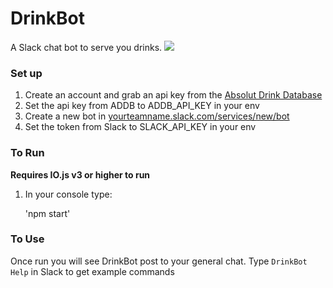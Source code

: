 # DrinkBot
A Slack chat bot to serve you drinks.
![](http://i.imgur.com/C5obu01.png)

### Set up
1. Create an account and grab an api key from the [Absolut Drink Database](http://addb.absolutdrinks.com/docs/)
2. Set the api key from ADDB to ADDB_API_KEY in your env 
3. Create a new bot in [yourteamname.slack.com/services/new/bot](yourteamname.slack.com/services/new/bot)
4. Set the token from Slack to SLACK_API_KEY in your env

### To Run
**Requires IO.js v3 or higher to run**
1. In your console type:

   'npm start'

### To Use
Once run you will see DrinkBot post to your general chat. 
Type `DrinkBot Help` in Slack to get example commands
